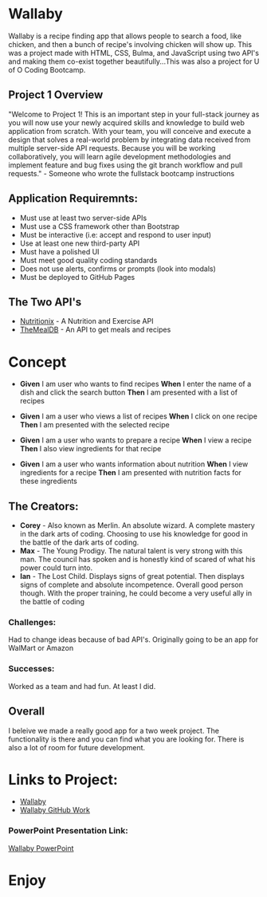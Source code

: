 # Wallaby
Wallaby is a recipe finding app that allows people to search a food, like chicken, and then a bunch of recipe's involving chicken will show up. This was a project made with HTML, CSS, Bulma, and JavaScript using two API's and making them co-exist together beautifully...This was also a project for U of O Coding Bootcamp.

## Project 1 Overview
"Welcome to Project 1! This is an important step in your full-stack journey as you will now use your newly acquired skills and knowledge to build web application from scratch. With your team, you will conceive and execute a design that solves a real-world problem by integrating data received from multiple server-side API requests. Because you will be working collaboratively, you will learn agile development methodologies and implement feature and bug fixes using the git branch workflow and pull requests." - Someone who wrote the fullstack bootcamp instructions


## Application Requiremnts:
* Must use at least two server-side APIs
* Must use a CSS framework other than Bootstrap
* Must be interactive (i.e: accept and respond to user input)
* Use at least one new third-party API
* Must have a polished UI
* Must meet good quality coding standards
* Does not use alerts, confirms or prompts (look into modals)
* Must be deployed to GitHub Pages

## The Two API's
* [Nutritionix](https://www.nutritionix.com/) - A Nutrition and Exercise API
* [TheMealDB](https://www.themealdb.com/api.php) - An API to get meals and recipes

# Concept
* **Given** I am user who wants to find recipes
**When** I enter the name of a dish and click the search button
**Then** I am presented with a list of recipes

* **Given** I am a user who views a list of recipes
**When** I click on one recipe
**Then** I am presented with the selected recipe

* **Given** I am a user who wants to prepare a recipe
**When** I view a recipe
**Then** I also view ingredients for that recipe

* **Given** I am a user who wants information about nutrition
**When** I view ingredients for a recipe
**Then** I am presented with nutrition facts for these ingredients

## The Creators:
* **Corey** - Also known as Merlin. An absolute wizard. A complete mastery in the dark arts of coding. Choosing to use his knowledge for good in the battle of the dark arts of coding.
* **Max** - The Young Prodigy. The natural talent is very strong with this man. The council has spoken and is honestly kind of scared of what his power could turn into. 
* **Ian** - The Lost Child. Displays signs of great potential. Then displays signs of complete and absolute incompetence. Overall good person though. With the proper training, he could become a very useful ally in the battle of coding

### Challenges:
Had to change ideas because of bad API's. Originally going to be an app for WalMart or Amazon

### Successes:
Worked as a team and had fun. At least I did.

## Overall
I beleive we made a really good app for a two week project. The functionality is there and you can find what you are looking for. There is also a lot of room for future development. 

# Links to Project:
* [Wallaby](https://ianbenjohn.github.io/Project-1/)
* [Wallaby GitHub Work](https://github.com/ianbenjohn/Project-1)

### PowerPoint Presentation Link:
[Wallaby PowerPoint](https://docs.google.com/presentation/d/1IknqAAXEQs--ZDAA-deP9JFVdXye6dHig-BfICVE_FI/edit#slide=id.p)

# Enjoy


